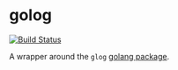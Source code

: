 # golog

[![Build Status](https://travis-ci.org/evilwire/golog.svg?branch=master)](https://travis-ci.org/evilwire/golog)


A wrapper around the `glog` [golang package](https://github.com/golang/glog).
